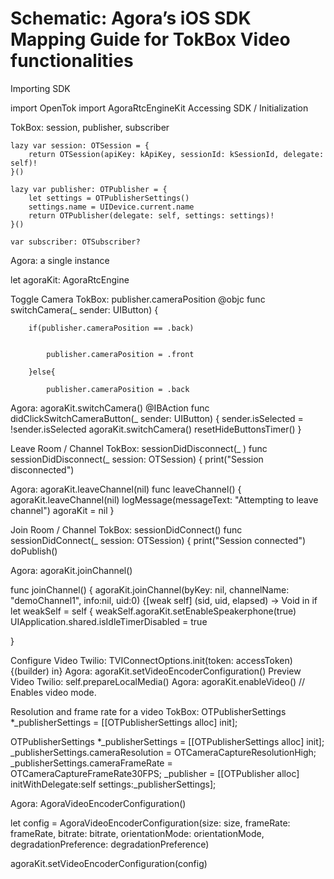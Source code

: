 

# Schematic: Agora’s iOS SDK Mapping Guide for TokBox Video functionalities





Importing SDK

import OpenTok
import AgoraRtcEngineKit
Accessing SDK / Initialization

TokBox: session, publisher, subscriber

    lazy var session: OTSession = {
        return OTSession(apiKey: kApiKey, sessionId: kSessionId, delegate: self)!
    }()
    
    lazy var publisher: OTPublisher = {
        let settings = OTPublisherSettings()
        settings.name = UIDevice.current.name
        return OTPublisher(delegate: self, settings: settings)!
    }()
    
    var subscriber: OTSubscriber?

Agora: a single instance

let agoraKit: AgoraRtcEngine 

Toggle Camera
TokBox: publisher.cameraPosition
    @objc func switchCamera(_ sender: UIButton) {
        
        
        if(publisher.cameraPosition == .back)
            
        
            publisher.cameraPosition = .front
            
        }else{
            
            publisher.cameraPosition = .back
        
        
    

Agora: agoraKit.switchCamera()
@IBAction func didClickSwitchCameraButton(_ sender: UIButton) {
    sender.isSelected = !sender.isSelected
    agoraKit.switchCamera()
    resetHideButtonsTimer()
}


Leave Room / Channel
TokBox: sessionDidDisconnect(_ )
    func sessionDidDisconnect(_ session: OTSession) {
        print("Session disconnected")
    
    

Agora: agoraKit.leaveChannel(nil)
func leaveChannel() {
    agoraKit.leaveChannel(nil)
    logMessage(messageText: "Attempting to leave channel")
    agoraKit = nil
}

Join Room / Channel
TokBox: sessionDidConnect()
func sessionDidConnect(_ session: OTSession) {
        print("Session connected")
        doPublish()
    
    

Agora: agoraKit.joinChannel()

func joinChannel() {
    agoraKit.joinChannel(byKey: nil, channelName: "demoChannel1", info:nil, uid:0) {[weak self] (sid, uid, elapsed) -> Void in
        if let weakSelf = self {
            weakSelf.agoraKit.setEnableSpeakerphone(true)
            UIApplication.shared.isIdleTimerDisabled = true
       
    
}


Configure Video
Twilio: TVIConnectOptions.init(token: accessToken) {(builder) in}
Agora: agoraKit.setVideoEncoderConfiguration()
Preview Video
Twilio: self.prepareLocalMedia()
Agora: agoraKit.enableVideo()  // Enables video mode.


Resolution and frame rate for a video
TokBox: OTPublisherSettings *_publisherSettings = [[OTPublisherSettings alloc] init];

OTPublisherSettings *_publisherSettings = [[OTPublisherSettings alloc] init];
_publisherSettings.cameraResolution = OTCameraCaptureResolutionHigh;
_publisherSettings.cameraFrameRate = OTCameraCaptureFrameRate30FPS;
_publisher = [[OTPublisher alloc]
              initWithDelegate:self
              settings:_publisherSettings];

Agora: AgoraVideoEncoderConfiguration()

let config = AgoraVideoEncoderConfiguration(size: size, frameRate: frameRate, bitrate: bitrate, orientationMode: orientationMode, degradationPreference: degradationPreference)

agoraKit.setVideoEncoderConfiguration(config)



